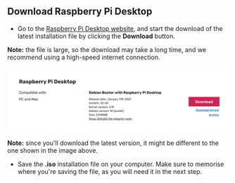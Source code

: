 ## Download Raspberry Pi Desktop

+ Go to the [Raspberry Pi Desktop website](https://www.raspberrypi.org/downloads/raspberry-pi-desktop/), and start the download of the latest installation file by clicking the **Download** button. 

**Note:** the file is large, so the download may take a long time, and we recommend using a high-speed internet connection.

![highlighted link to download raspberry pi desktop iso](images/download_raspberry_pi_desktop.PNG)

**Note:** since you'll download the latest version, it might be different to the one shown in the image above.

+ Save the **.iso** installation file on your computer. Make sure to memorise where you're saving the file, as you will need it in the next step.
